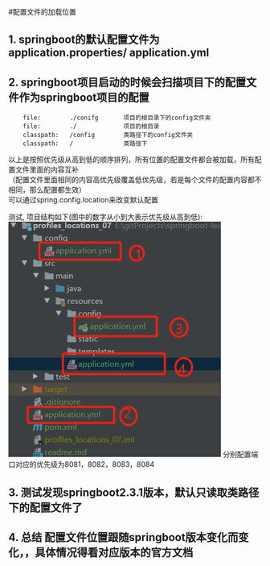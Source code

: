 #配置文件的加载位置
## 1. springboot的默认配置文件为application.properties/ application.yml
## 2. springboot项目启动的时候会扫描项目下的配置文件作为springboot项目的配置
```
    file:        ./conifg       项目的根目录下的config文件夹
    file:        ./             项目的根目录
    classpath:   /config        类路径下的config文件夹
    classpath:   /              类路径下
```
  以上是按照优先级从高到低的顺序排列，所有位置的配置文件都会被加载，所有配置文件里面的内容互补   
  （配置文件里面相同的内容高优先级覆盖低优先级，若是每个文件的配置内容都不相同，那么配置都生效）   
  可以通过spring.config.location来改变默认配置   
  
  测试, 项目结构如下(图中的数字从小到大表示优先级从高到低):   
  ![structure](./pictures/youxianji.png)
  分别配置端口对应的优先级为8081，8082，8083，8084
## 3. 测试发现springboot2.3.1版本，默认只读取类路径下的配置文件了
## 4. 总结 配置文件位置跟随springboot版本变化而变化，，具体情况得看对应版本的官方文档